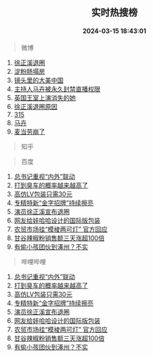 <div align="center"><h2>实时热搜榜</h2><h4>2024-03-15 18:43:01</h4></div>

> 微博  

1. [徐正溪退圈](https://s.weibo.com/weibo?q=%23%E5%BE%90%E6%AD%A3%E6%BA%AA%E9%80%80%E5%9C%88%23&t=31&band_rank=1&Refer=top)<br />
2. [淀粉肠塌房](https://s.weibo.com/weibo?q=%E6%B7%80%E7%B2%89%E8%82%A0%E5%A1%8C%E6%88%BF&t=31&band_rank=2&Refer=top)<br />
3. [镜头里的大美中国](https://s.weibo.com/weibo?q=%23%E9%95%9C%E5%A4%B4%E9%87%8C%E7%9A%84%E5%A4%A7%E7%BE%8E%E4%B8%AD%E5%9B%BD%23&t=31&band_rank=3&Refer=top)<br />
4. [主持人马卉被永久封禁直播权限](https://s.weibo.com/weibo?q=%23%E4%B8%BB%E6%8C%81%E4%BA%BA%E9%A9%AC%E5%8D%89%E8%A2%AB%E6%B0%B8%E4%B9%85%E5%B0%81%E7%A6%81%E7%9B%B4%E6%92%AD%E6%9D%83%E9%99%90%23&t=31&band_rank=4&Refer=top)<br />
5. [英国王室上演消失的她](https://s.weibo.com/weibo?q=%23%E8%8B%B1%E5%9B%BD%E7%8E%8B%E5%AE%A4%E4%B8%8A%E6%BC%94%E6%B6%88%E5%A4%B1%E7%9A%84%E5%A5%B9%23&t=31&band_rank=5&Refer=top)<br />
6. [徐正溪退圈原因](https://s.weibo.com/weibo?q=%23%E5%BE%90%E6%AD%A3%E6%BA%AA%E9%80%80%E5%9C%88%E5%8E%9F%E5%9B%A0%23&t=31&band_rank=6&Refer=top)<br />
7. [315](https://s.weibo.com/weibo?q=315&t=31&band_rank=7&Refer=top)<br />
8. [马卉](https://s.weibo.com/weibo?q=%E9%A9%AC%E5%8D%89&t=31&band_rank=8&Refer=top)<br />
9. [麦当劳崩了](https://s.weibo.com/weibo?q=%E9%BA%A6%E5%BD%93%E5%8A%B3%E5%B4%A9%E4%BA%86&t=31&band_rank=9&Refer=top)<br />

> 知乎  


> 百度  

1. [总书记重视“内外”联动](https://www.baidu.com/s?wd=%E6%80%BB%E4%B9%A6%E8%AE%B0%E9%87%8D%E8%A7%86%E2%80%9C%E5%86%85%E5%A4%96%E2%80%9D%E8%81%94%E5%8A%A8&sa=fyb_news&rsv_dl=fyb_news)<br />
2. [打到臭车的概率越来越高了](https://www.baidu.com/s?wd=%E6%89%93%E5%88%B0%E8%87%AD%E8%BD%A6%E7%9A%84%E6%A6%82%E7%8E%87%E8%B6%8A%E6%9D%A5%E8%B6%8A%E9%AB%98%E4%BA%86&sa=fyb_news&rsv_dl=fyb_news)<br />
3. [高仿LV包装只需30元](https://www.baidu.com/s?wd=%E9%AB%98%E4%BB%BFLV%E5%8C%85%E8%A3%85%E5%8F%AA%E9%9C%8030%E5%85%83&sa=fyb_news&rsv_dl=fyb_news)<br />
4. [专精特新“金字招牌”持续擦亮](https://www.baidu.com/s?wd=%E4%B8%93%E7%B2%BE%E7%89%B9%E6%96%B0%E2%80%9C%E9%87%91%E5%AD%97%E6%8B%9B%E7%89%8C%E2%80%9D%E6%8C%81%E7%BB%AD%E6%93%A6%E4%BA%AE&sa=fyb_news&rsv_dl=fyb_news)<br />
5. [演员徐正溪宣布退圈](https://www.baidu.com/s?wd=%E6%BC%94%E5%91%98%E5%BE%90%E6%AD%A3%E6%BA%AA%E5%AE%A3%E5%B8%83%E9%80%80%E5%9C%88&sa=fyb_news&rsv_dl=fyb_news)<br />
6. [网友给娃哈哈设计的国际版包装](https://www.baidu.com/s?wd=%E7%BD%91%E5%8F%8B%E7%BB%99%E5%A8%83%E5%93%88%E5%93%88%E8%AE%BE%E8%AE%A1%E7%9A%84%E5%9B%BD%E9%99%85%E7%89%88%E5%8C%85%E8%A3%85&sa=fyb_news&rsv_dl=fyb_news)<br />
7. [农贸市场挂“模棱两可灯” 官方回应](https://www.baidu.com/s?wd=%E5%86%9C%E8%B4%B8%E5%B8%82%E5%9C%BA%E6%8C%82%E2%80%9C%E6%A8%A1%E6%A3%B1%E4%B8%A4%E5%8F%AF%E7%81%AF%E2%80%9D+%E5%AE%98%E6%96%B9%E5%9B%9E%E5%BA%94&sa=fyb_news&rsv_dl=fyb_news)<br />
8. [甘谷辣椒粉销售额三天涨超100倍](https://www.baidu.com/s?wd=%E7%94%98%E8%B0%B7%E8%BE%A3%E6%A4%92%E7%B2%89%E9%94%80%E5%94%AE%E9%A2%9D%E4%B8%89%E5%A4%A9%E6%B6%A8%E8%B6%85100%E5%80%8D&sa=fyb_news&rsv_dl=fyb_news)<br />
9. [有偷小孩团伙到涿州？不实](https://www.baidu.com/s?wd=%E6%9C%89%E5%81%B7%E5%B0%8F%E5%AD%A9%E5%9B%A2%E4%BC%99%E5%88%B0%E6%B6%BF%E5%B7%9E%EF%BC%9F%E4%B8%8D%E5%AE%9E&sa=fyb_news&rsv_dl=fyb_news)<br />

> 哔哩哔哩  

1. [总书记重视“内外”联动](https://www.baidu.com/s?wd=%E6%80%BB%E4%B9%A6%E8%AE%B0%E9%87%8D%E8%A7%86%E2%80%9C%E5%86%85%E5%A4%96%E2%80%9D%E8%81%94%E5%8A%A8&sa=fyb_news&rsv_dl=fyb_news)<br />
2. [打到臭车的概率越来越高了](https://www.baidu.com/s?wd=%E6%89%93%E5%88%B0%E8%87%AD%E8%BD%A6%E7%9A%84%E6%A6%82%E7%8E%87%E8%B6%8A%E6%9D%A5%E8%B6%8A%E9%AB%98%E4%BA%86&sa=fyb_news&rsv_dl=fyb_news)<br />
3. [高仿LV包装只需30元](https://www.baidu.com/s?wd=%E9%AB%98%E4%BB%BFLV%E5%8C%85%E8%A3%85%E5%8F%AA%E9%9C%8030%E5%85%83&sa=fyb_news&rsv_dl=fyb_news)<br />
4. [专精特新“金字招牌”持续擦亮](https://www.baidu.com/s?wd=%E4%B8%93%E7%B2%BE%E7%89%B9%E6%96%B0%E2%80%9C%E9%87%91%E5%AD%97%E6%8B%9B%E7%89%8C%E2%80%9D%E6%8C%81%E7%BB%AD%E6%93%A6%E4%BA%AE&sa=fyb_news&rsv_dl=fyb_news)<br />
5. [演员徐正溪宣布退圈](https://www.baidu.com/s?wd=%E6%BC%94%E5%91%98%E5%BE%90%E6%AD%A3%E6%BA%AA%E5%AE%A3%E5%B8%83%E9%80%80%E5%9C%88&sa=fyb_news&rsv_dl=fyb_news)<br />
6. [网友给娃哈哈设计的国际版包装](https://www.baidu.com/s?wd=%E7%BD%91%E5%8F%8B%E7%BB%99%E5%A8%83%E5%93%88%E5%93%88%E8%AE%BE%E8%AE%A1%E7%9A%84%E5%9B%BD%E9%99%85%E7%89%88%E5%8C%85%E8%A3%85&sa=fyb_news&rsv_dl=fyb_news)<br />
7. [农贸市场挂“模棱两可灯” 官方回应](https://www.baidu.com/s?wd=%E5%86%9C%E8%B4%B8%E5%B8%82%E5%9C%BA%E6%8C%82%E2%80%9C%E6%A8%A1%E6%A3%B1%E4%B8%A4%E5%8F%AF%E7%81%AF%E2%80%9D+%E5%AE%98%E6%96%B9%E5%9B%9E%E5%BA%94&sa=fyb_news&rsv_dl=fyb_news)<br />
8. [甘谷辣椒粉销售额三天涨超100倍](https://www.baidu.com/s?wd=%E7%94%98%E8%B0%B7%E8%BE%A3%E6%A4%92%E7%B2%89%E9%94%80%E5%94%AE%E9%A2%9D%E4%B8%89%E5%A4%A9%E6%B6%A8%E8%B6%85100%E5%80%8D&sa=fyb_news&rsv_dl=fyb_news)<br />
9. [有偷小孩团伙到涿州？不实](https://www.baidu.com/s?wd=%E6%9C%89%E5%81%B7%E5%B0%8F%E5%AD%A9%E5%9B%A2%E4%BC%99%E5%88%B0%E6%B6%BF%E5%B7%9E%EF%BC%9F%E4%B8%8D%E5%AE%9E&sa=fyb_news&rsv_dl=fyb_news)<br />
